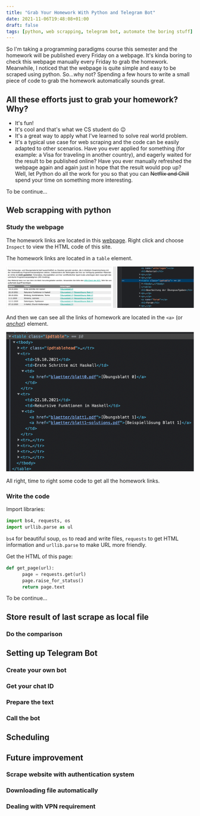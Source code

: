 ```yaml
---
title: "Grab Your Homework With Python and Telegram Bot"
date: 2021-11-06T19:48:08+01:00
draft: false
tags: [python, web scrapping, telegram bot, automate the boring stuff]
---
```


So I'm taking a programming paradigms course this semester and the homework will be published every Friday on a webpage. It's kinda boring to check this webpage manually every Friday to grab the homework. Meanwhile, I noticed that the webpage is quite simple and easy to be scraped using python. So...why not? Spending a few hours to write a small piece of code to grab the homework automatically sounds great.

## All these efforts just to grab your homework? Why?

- It's fun!
- It's cool and that's what we CS student do 😉
- It's a great way to apply what I've learned to solve real world problem.
- It's a typical use case for web scraping and the code can be easily adapted to other scenarios. Have you ever applied for something (for example: a Visa for traveling in another country), and eagerly waited for the result to be published online? Have you ever manually refreshed the webpage again and again just in hope that the result would pop up? Well, let Python do all the work for you so that you can ~~Netflix and Chill~~ spend your time on something more interesting.

To be continue...

## Web scrapping with python

### Study the webpage

The homework links are located in this [webpage](https://pp.ipd.kit.edu/lehre/WS202122/paradigmen/uebung/). Right click and choose `Inspect` to view the HTML code of this site.

The homework links are located in a `table` element.

![Table](/static/image/table.png)

And then we can see all the links of homework are located in the `<a>` (or [_anchor_](https://developer.mozilla.org/en-US/docs/Web/HTML/Element/a)) element.

 ![Table_details](/static/image/table_details.png)

 All right, time to right some code to get all the homework links.

### Write the code

Import libraries:

```Python
import bs4, requests, os
import urllib.parse as ul
```

`bs4` for beautiful soup, `os` to read and write files, `requests` to get HTML information and `urllib.parse` to make URL more friendly.

Get the HTML of this page:

```Python
def get_page(url):
      page = requests.get(url)
      page.raise_for_status()
      return page.text
```

To be continue...

## Store result of last scrape as local file

### Do the comparison

## Setting up Telegram Bot

### Create your own bot

### Get your chat ID

### Prepare the text

### Call the bot

## Scheduling

## Future improvement

### Scrape website with authentication system

### Downloading file automatically

### Dealing with VPN requirement
